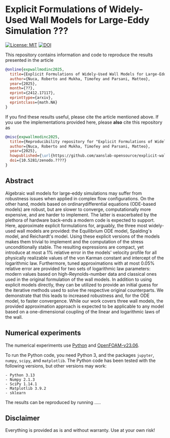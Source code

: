# Explicit Formulations of Widely-Used Wall Models for Large-Eddy Simulation ???

[![License: MIT](https://img.shields.io/badge/License-MIT-success.svg)](https://opensource.org/licenses/MIT)
[![DOI](https://zenodo.org/badge/DOI/10.5281/zenodo.14423351.svg)](https://doi.org/10.5281/zenodo.14423351)


This repository contains information and code to reproduce the results presented in the article
```bibtex
@online{expwallmodinc2025,
  title={Explicit Formulations of Widely-Used Wall Models for Large-Eddy Simulation ??},
  author={Nuca, Roberto and Mukha, Timofey and Parsani, Matteo},
  year={2025},
  month={??},
  eprint={2412.17117},
  eprinttype={arxiv},
  eprintclass={math.NA}
}
```

If you find these results useful, please cite the article mentioned above. If you use the implementations provided here, please **also** cite this repository as
```bibtex
@misc{expwallmodinc2025,
  title={Reproducibility repository for "Explicit Formulations of Widely-Used Wall Models for Large-Eddy Simulation ??"},
  author={Nuca, Roberto and Mukha, Timofey and Parsani, Matteo},
  year={2025},
  howpublished={\url{https://github.com/aanslab-opensource/explicit-wall-models}},
  doi={10.5281/zenodo.????}
}
```


## Abstract

Algebraic wall models for large-eddy simulations may suffer from robustness issues when applied in complex flow configurations. On the other hand, models based on ordinarydifferential equations (ODE-based models) are robust, but are slower to converge, computationally more expensive, and are harder to implement. The latter is exacerbated by the plethora of hardware back-ends a modern code is expected to support. Here, approximate explicit formulations for, arguably, the three most widely-used wall models are provided: the Equilibrium ODE model, Spalding's model, and Reichardt's model. Using these explicit versions of the models makes them trivial to implement and the computation of the stress unconditionally stable. The resulting expressions are compact, yet introduce at most a 1\% relative error in the models' velocity profile for all physically realizable values of the von Karman constant and intercept of the logarithmic law. Furthermore, tuned approximations with at most 0.05\% relative error are provided for two sets of logarithmic law parameters: modern values based on high-Reynolds-number data and classical ones used in the original formulation of the wall models. In addition to using explicit models directly, they can be utilized to provide an initial guess for the iterative methods used to solve the respective original counterparts. We demonstrate that this leads to increased robustness and, for the ODE model, to faster convergence. While our work covers three wall models, the provided approximation approach is expected to be applicable to any model based on a one-dimensional coupling of the linear and logarithmic laws of the wall.


## Numerical experiments

The numerical experiments use [Python](https://www.python.org) and [OpenFOAM-v23.06](https://develop.openfoam.com/Development/openfoam/-/tree/OpenFOAM-v2306?ref_type=tags).

To run the Python code, you need Python 3, and the packages `jupyter`, `numpy`, `scipy`, and `matplotlib`.
The Python code has been tested with the following versions, but other versions may work:

    - Python 3.13
    - Numpy 2.1.3
    - SciPy 1.14.1
    - Matplotlib 3.9.2
    - sklearn

The results can be reproduced by running  .....


## Disclaimer

Everything is provided as is and without warranty. Use at your own risk!
